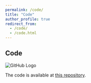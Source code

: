 ```yaml
---
permalink: /code/
title: "Code"
author_profile: true
redirect_from: 
  - /code/
  - /code.html
---
```


## Code
![GitHub Logo](https://github.githubassets.com/images/modules/logos_page/GitHub-Mark.png)

The code is available at [this repository](https://github.com/andvg3/Grasp-Anything).
